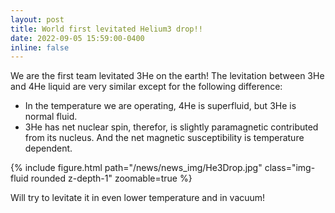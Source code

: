 ```yaml
---
layout: post
title: World first levitated Helium3 drop!!
date: 2022-09-05 15:59:00-0400
inline: false
---
```


We are the first team levitated 3He on the earth!
The levitation between 3He and 4He liquid are very similar except for the following difference:
- In the temperature we are operating, 4He is superfluid, but 3He is normal fluid.
- 3He has net nuclear spin, therefor, is slightly paramagnetic contributed from its nucleus. And the net magnetic susceptibility is temperature dependent.

<div class="row mt-6">
    <div class="col-sm mt-3 mt-md-0">
        {% include figure.html path="/news/news_img/He3Drop.jpg" class="img-fluid rounded z-depth-1" zoomable=true %}
    </div>
</div>

Will try to levitate it in even lower temperature and in vacuum!
